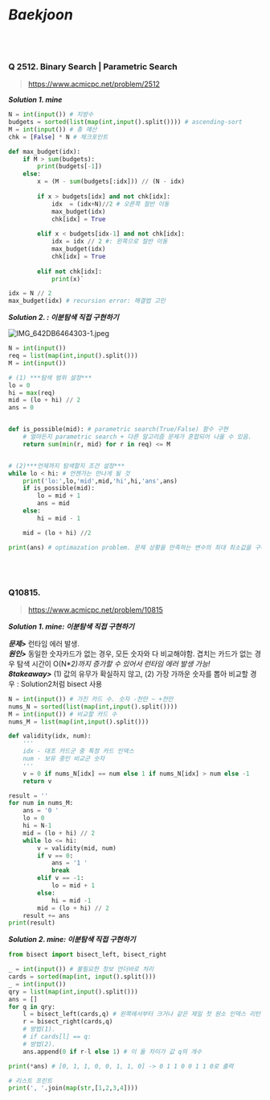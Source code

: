 # ***Baekjoon***

<br></br>
### Q 2512. Binary Search | Parametric Search
> https://www.acmicpc.net/problem/2512 <br>

***Solution 1. mine***


```python
N = int(input()) # 지방수
budgets = sorted(list(map(int,input().split()))) # ascending-sort
M = int(input()) # 총 예산
chk = [False] * N # 체크포인트 

def max_budget(idx):
    if M > sum(budgets):
        print(budgets[-1])
    else:
        x = (M - sum(budgets[:idx])) // (N - idx)
        
        if x > budgets[idx] and not chk[idx]:
            idx  = (idx+N)//2 # 오른쪽 절반 이동
            max_budget(idx)
            chk[idx] = True
            
        elif x < budgets[idx-1] and not chk[idx]:
            idx = idx // 2 #: 왼쪽으로 절반 이동
            max_budget(idx)
            chk[idx] = True
            
        elif not chk[idx]:
            print(x)`

idx = N // 2
max_budget(idx) # recursion error: 해결법 고민
```

***Solution 2. : 이분탐색 직접 구현하기***

![IMG_642DB6464303-1.jpeg](attachment:61300ddb-d8a7-48d9-89f8-d3e36a79315d.jpeg)


```python
N = int(input())
req = list(map(int,input().split()))
M = int(input())

# (1) ***탐색 범위 설정***
lo = 0
hi = max(req)
mid = (lo + hi) // 2
ans = 0 


def is_possible(mid): # parametric search(True/False) 함수 구현 
    # 얼마든지 parametric search + 다른 알고리즘 문제가 혼합되어 나올 수 있음. 
    return sum(min(r, mid) for r in req) <= M


# (2)***언제까지 탐색할지 조건 설정***
while lo < hi: # 언젠가는 만나게 될 것
    print('lo:',lo,'mid',mid,'hi',hi,'ans',ans)
    if is_possible(mid): 
        lo = mid + 1
        ans = mid
    else:
        hi = mid - 1

    mid = (lo + hi) //2

print(ans) # optimazation problem. 문제 상황을 만족하는 변수의 최대 최소값을 구하는 문제 

```

<br></br>
### Q10815.
> https://www.acmicpc.net/problem/10815 <br>

***Solution 1. mine: 이분탐색 직접 구현하기***

***문제>*** 런타임 에러 발생. <br>
***원인>*** 동일한 숫자카드가 없는 경우, 모든 숫자와 다 비교해야함. 겹치는 카드가 없는 경우 탐색 시간이 O(N**2)까지 증가할 수 있어서 런타임 에러 발생 가능!<br>
**8takeaway>*** (1) 값의 유무가 확실하지 않고, (2) 가장 가까운 숫자를 뽑아 비교할 경우 : Solution2처럼 bisect 사용


```python
N = int(input()) # 가진 카드 수. 숫자 -천만 ~ +천만
nums_N = sorted(list(map(int,input().split())))
M = int(input()) # 비교할 카드 수 
nums_M = list(map(int,input().split()))

def validity(idx, num): 
    '''
    idx - 대조 카드군 중 특정 카드 인덱스
    num - 보유 중인 비교군 숫자
    '''
    v = 0 if nums_N[idx] == num else 1 if nums_N[idx] > num else -1
    return v

result = ''
for num in nums_M:
    ans = '0 '
    lo = 0
    hi = N-1
    mid = (lo + hi) // 2
    while lo <= hi:
        v = validity(mid, num)
        if v == 0:
            ans = '1 '
            break
        elif v == -1:
            lo = mid + 1
        else:
            hi = mid -1
        mid = (lo + hi) // 2
    result += ans
print(result)
```

***Solution 2. mine: 이분탐색 직접 구현하기***


```python
from bisect import bisect_left, bisect_right

_ = int(input()) # 불필요한 정보 언더바로 처리
cards = sorted(map(int, input().split()))
_ = int(input())
qry = list(map(int,input().split()))
ans = []
for q in qry:
    l = bisect_left(cards,q) # 왼쪽에서부터 크거나 같은 제일 첫 원소 인덱스 리턴
    r = bisect_right(cards,q)
    # 방법(1).
    # if cards[l] == q:
    # 방법(2).
    ans.append(0 if r-l else 1) # 이 둘 차이가 값 q의 개수 

print(*ans) # [0, 1, 1, 0, 0, 1, 1, 0] -> 0 1 1 0 0 1 1 0로 출력
```


```python
# 리스트 프린트
print(', '.join(map(str,[1,2,3,4])))
```
